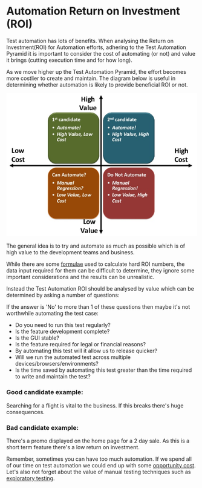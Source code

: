 # Automation Return on Investment (ROI)

Test automation has lots of benefits. When analysing the Return on Investment(ROI) for Automation efforts, adhering to the Test Automation Pyramid it is important to consider the cost of automating (or not) and value it brings (cutting execution time and for how long).

As we move higher up the Test Automation Pyramid, the effort becomes more costlier to create and maintain. The diagram below is useful in determining whether automation is likely to provide beneficial ROI or not.

  

![](images/119669966/119674171.jpg)

The general idea is to try and automate as much as possible which is of high value to the development teams and business.

While there are some [formulae](https://smartbear.com/resources/ebooks/6-ways-to-measure-the-roi-of-automated-testing/) used to calculate hard ROI numbers, the data input required for them can be difficult to determine, they ignore some important considerations and the results can be unrealistic.

Instead the Test Automation ROI should be analysed by value which can be determined by asking a number of questions:

If the answer is 'No' to more than 1 of these questions then maybe it's not worthwhile automating the test case:

-   Do you need to run this test regularly?
-   Is the feature development complete?
-   Is the GUI stable?
-   Is the feature required for legal or financial reasons? 
-   By automating this test will it allow us to release quicker?
-   Will we run the automated test across multiple devices/browsers/environments?
-   Is the time saved by automating this test greater than the time required to write and maintain the test?

### Good candidate example:

Searching for a flight is vital to the business. If this breaks there's huge consequences.

### Bad candidate example:

There's a promo displayed on the home page for a 2 day sale. As this is a short term feature there's a low return on investment.

  

Remember, sometimes you can have too much automation. If we spend all of our time on test automation we could end up with some [opportunity cost](https://en.wikipedia.org/wiki/Opportunity_cost). Let's also not forget about the value of manual testing techniques such as [exploratory testing](http://www.satisfice.com/articles/what_is_et.shtml).

